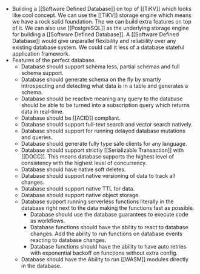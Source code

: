 - Building a [[Software Defined Database]] on top of [[TiKV]] which looks like cool concept. We can use the [[TiKV]] storage engine which means we have a rock solid foundation. The we can build extra features on top of it. We can also use [[PostgreSQL]] as the underlying storage engine for building a [[Software Defined Database]]. A [[Software Defined Database]] would give unparallel flexibility and reliability over any existing database system. We could call it less of a database stateful application framework.
- Features of the perfect database.
	- Database should support schema less, partial schemas and full schema support.
	- Database should generate schema on the fly by smartly introspecting and detecting what data is in a table and generates a schema.
	- Database should be reactive meaning any query to the database should be able to be turned into a subscription query which returns data in real-time.
	- Database should be [[ACID]] compliant.
	- Database should support full-text search and vector search natively.
	- Database should support for running delayed database mutations and queries.
	- Database should generate fully type safe clients for any language.
	- Database should support strictly [[Serializable Transaction]] with [[DOCC]]. This means database supports the highest level of consistency with the highest level of concurrency.
	- Database should have native soft deletes.
	- Database should support native versioning of data to track all changes.
	- Database should support native TTL for data.
	- Database should support native object storage.
	- Database support running serverless functions literally in the database right next to the data making the functions fast as possible.
		- Database should use the database guarantees to execute code as workflows.
		- Database functions should have the ability to react to database changes. Add the ability to run functions on database events reacting to database changes.
		- Database functions should have the ability to have auto retries with exponential backoff on functions without extra config.
	- Database should have the Ability to run [[WASM]] modules directly in the database.